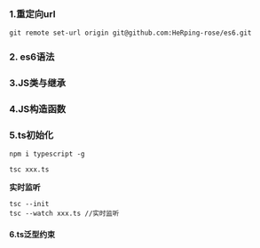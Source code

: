 ### 1.重定向url

`git remote set-url origin git@github.com:HeRping-rose/es6.git`

### 2. es6语法

### 3.JS类与继承

### 4.JS构造函数

### 5.ts初始化

`npm i typescript -g`

`tsc xxx.ts`



**实时监听**

```
tsc --init 
tsc --watch xxx.ts //实时监听
```

#### 6.ts泛型约束
